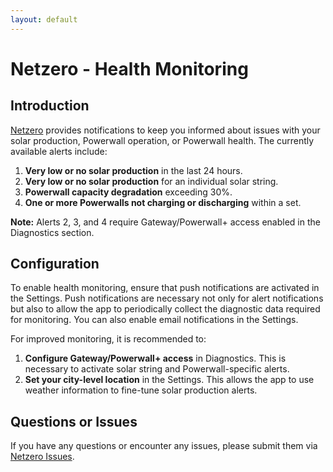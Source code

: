 ```yaml
---
layout: default
---
```


# Netzero - Health Monitoring

## Introduction

[Netzero](https://www.netzero.energy) provides notifications to keep you informed about issues with your solar production, Powerwall operation, or Powerwall health. The currently available alerts include:
1. **Very low or no solar production** in the last 24 hours.
2. **Very low or no solar production** for an individual solar string.
3. **Powerwall capacity degradation** exceeding 30%.
4. **One or more Powerwalls not charging or discharging** within a set.

**Note:** Alerts 2, 3, and 4 require Gateway/Powerwall+ access enabled in the Diagnostics section.

## Configuration

To enable health monitoring, ensure that push notifications are activated in the Settings. Push notifications are necessary not only for alert notifications but also to allow the app to periodically collect the diagnostic data required for monitoring. You can also enable email notifications in the Settings.

For improved monitoring, it is recommended to:
1. **Configure Gateway/Powerwall+ access** in Diagnostics. This is necessary to activate solar string and Powerwall-specific alerts.
2. **Set your city-level location** in the Settings. This allows the app to use weather information to fine-tune solar production alerts.

## Questions or Issues

If you have any questions or encounter any issues, please submit them via [Netzero Issues](https://github.com/netzero-labs/netzero/issues).
